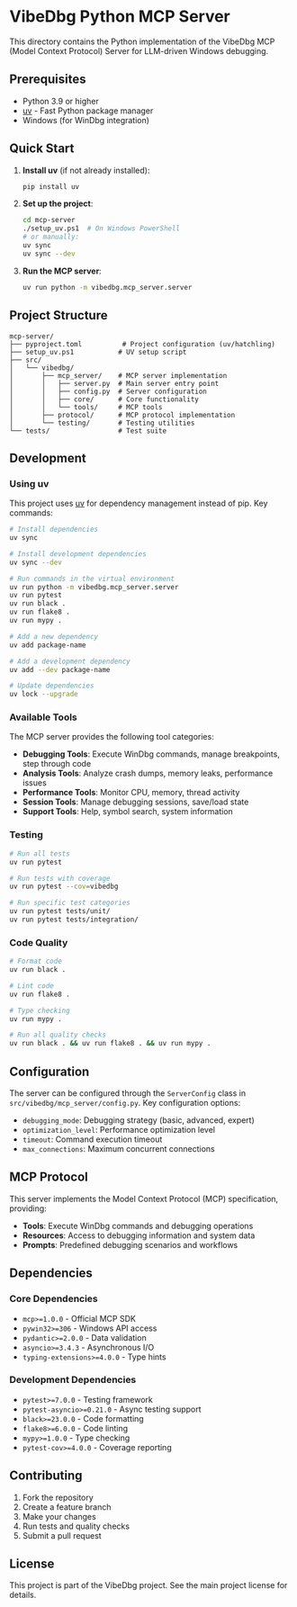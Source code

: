 # VibeDbg Python MCP Server

This directory contains the Python implementation of the VibeDbg MCP (Model Context Protocol) Server for LLM-driven Windows debugging.

## Prerequisites

- Python 3.9 or higher
- [uv](https://docs.astral.sh/uv/getting-started/installation/) - Fast Python package manager
- Windows (for WinDbg integration)

## Quick Start

1. **Install uv** (if not already installed):
   ```bash
   pip install uv
   ```

2. **Set up the project**:
   ```bash
   cd mcp-server
   ./setup_uv.ps1  # On Windows PowerShell
   # or manually:
   uv sync
   uv sync --dev
   ```

3. **Run the MCP server**:
   ```bash
   uv run python -m vibedbg.mcp_server.server
   ```

## Project Structure

```
mcp-server/
├── pyproject.toml          # Project configuration (uv/hatchling)
├── setup_uv.ps1           # UV setup script
├── src/
│   └── vibedbg/
│       ├── mcp_server/    # MCP server implementation
│       │   ├── server.py  # Main server entry point
│       │   ├── config.py  # Server configuration
│       │   ├── core/      # Core functionality
│       │   └── tools/     # MCP tools
│       ├── protocol/      # MCP protocol implementation
│       └── testing/       # Testing utilities
└── tests/                 # Test suite
```

## Development

### Using uv

This project uses [uv](https://docs.astral.sh/uv/) for dependency management instead of pip. Key commands:

```bash
# Install dependencies
uv sync

# Install development dependencies
uv sync --dev

# Run commands in the virtual environment
uv run python -m vibedbg.mcp_server.server
uv run pytest
uv run black .
uv run flake8 .
uv run mypy .

# Add a new dependency
uv add package-name

# Add a development dependency
uv add --dev package-name

# Update dependencies
uv lock --upgrade
```

### Available Tools

The MCP server provides the following tool categories:

- **Debugging Tools**: Execute WinDbg commands, manage breakpoints, step through code
- **Analysis Tools**: Analyze crash dumps, memory leaks, performance issues
- **Performance Tools**: Monitor CPU, memory, thread activity
- **Session Tools**: Manage debugging sessions, save/load state
- **Support Tools**: Help, symbol search, system information

### Testing

```bash
# Run all tests
uv run pytest

# Run tests with coverage
uv run pytest --cov=vibedbg

# Run specific test categories
uv run pytest tests/unit/
uv run pytest tests/integration/
```

### Code Quality

```bash
# Format code
uv run black .

# Lint code
uv run flake8 .

# Type checking
uv run mypy .

# Run all quality checks
uv run black . && uv run flake8 . && uv run mypy .
```

## Configuration

The server can be configured through the `ServerConfig` class in `src/vibedbg/mcp_server/config.py`. Key configuration options:

- `debugging_mode`: Debugging strategy (basic, advanced, expert)
- `optimization_level`: Performance optimization level
- `timeout`: Command execution timeout
- `max_connections`: Maximum concurrent connections

## MCP Protocol

This server implements the Model Context Protocol (MCP) specification, providing:

- **Tools**: Execute WinDbg commands and debugging operations
- **Resources**: Access to debugging information and system data
- **Prompts**: Predefined debugging scenarios and workflows

## Dependencies

### Core Dependencies
- `mcp>=1.0.0` - Official MCP SDK
- `pywin32>=306` - Windows API access
- `pydantic>=2.0.0` - Data validation
- `asyncio>=3.4.3` - Asynchronous I/O
- `typing-extensions>=4.0.0` - Type hints

### Development Dependencies
- `pytest>=7.0.0` - Testing framework
- `pytest-asyncio>=0.21.0` - Async testing support
- `black>=23.0.0` - Code formatting
- `flake8>=6.0.0` - Code linting
- `mypy>=1.0.0` - Type checking
- `pytest-cov>=4.0.0` - Coverage reporting

## Contributing

1. Fork the repository
2. Create a feature branch
3. Make your changes
4. Run tests and quality checks
5. Submit a pull request

## License

This project is part of the VibeDbg project. See the main project license for details.
